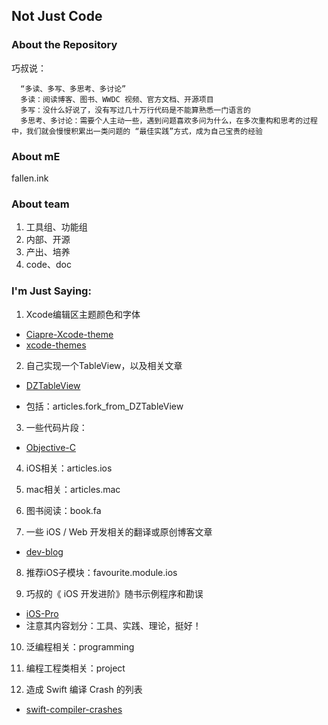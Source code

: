 ## Not Just Code

### About the Repository

巧叔说：

      “多读、多写、多思考、多讨论”
      多读：阅读博客、图书、WWDC 视频、官方文档、开源项目
      多写：没什么好说了，没有写过几十万行代码是不能算熟悉一门语言的
      多思考、多讨论：需要个人主动一些，遇到问题喜欢多问为什么，在多次重构和思考的过程中，我们就会慢慢积累出一类问题的 “最佳实践”方式，成为自己宝贵的经验

### About mE

fallen.ink

### About team

1. 工具组、功能组
2. 内部、开源
3. 产出、培养
4. code、doc

### I'm Just Saying:

1. Xcode编辑区主题颜色和字体
  * [Ciapre-Xcode-theme](https://github.com/vinhnx/Ciapre-Xcode-theme/tree/0c3ba9bdbb225a159504264987e08c814df66830)
  * [xcode-themes]()

2. 自己实现一个TableView，以及相关文章
  * [DZTableView](https://github.com/yishuiliunian/DZTableView/tree/37236d7be600b9e146bddc49ee2f13e3090375ab)

  * 包括：articles.fork_from_DZTableView

3. 一些代码片段：
  * [Objective-C](https://github.com/Xcode-Snippets/Objective-C/tree/a15a6f2cdd47b0d2eb6a1bbdf413411803c51e70)

4. iOS相关：articles.ios

5. mac相关：articles.mac

6. 图书阅读：book.fa

7. 一些 iOS / Web 开发相关的翻译或原创博客文章
  * [dev-blog](https://github.com/nixzhu/dev-blog/tree/db5dff60c667d4f0f3ffc0a7cf8b7aa8c1d89a85)

8. 推荐iOS子模块：favourite.module.ios

9. 巧叔的《 iOS 开发进阶》随书示例程序和勘误
  * [iOS-Pro](https://github.com/tangqiaoboy/iOS-Pro/tree/a53bf631aad30a9d870acfaf4ee082b240d14bff)
  * 注意其内容划分：工具、实践、理论，挺好！

10. 泛编程相关：programming

11. 编程工程类相关：project

12. 造成 Swift 编译 Crash 的列表
  * [swift-compiler-crashes](https://github.com/practicalswift/swift-compiler-crashes/tree/cfa24e7cd7d76483241b4da6b7ae25433e3dfab4)
